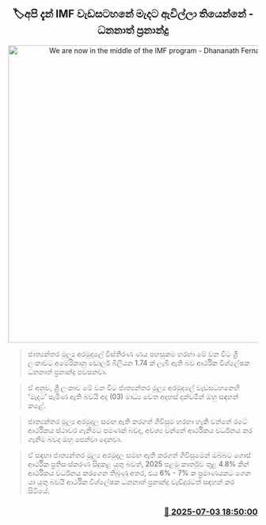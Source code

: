 <p align='center'><b><h2 align='center' title='We are now in the middle of the IMF program - Dhananath Fernando'>🏷අපි දැන් IMF වැඩසටහනේ මැදට ඇවිල්ලා තියෙන්නේ - ධනනාත් ප්‍රනාන්දු</h2></b></p>
<p align='center'><img src='https://helakuru.sgp1.cdn.digitaloceanspaces.com/esana/images/lib/dananath-fdo-budget.jpg' width='600' alt='We are now in the middle of the IMF program - Dhananath Fernando'></p>

> ජාත්‍යන්තර මූල්‍ය අරමුදලේ විස්තීරණ ණය පහසුකම හරහා මේ වන විට ශ්‍රී ලංකාවට අමෙරිකානු ඩොලර් බිලියන 1.74 ක් ලැබී ඇති බව ආර්ථික විශ්ලේෂක ධනනාත් ප්‍රනාන්දු පවසනවා.

> ඒ අනුව, ශ්‍රී ලංකාව මේ වන විට ජාත්‍යන්තර මූල්‍ය අරමුදලේ වැඩසටහනෙහි ‘මැදට’ පැමිණ ඇති බවයි අද (03) මාධ්‍ය වෙත අදහස් දක්වමින් ඔහු සඳහන් කළේ.

> ජාත්‍යන්තර මූල්‍ය අරමුදල සමඟ ඇති කරගත් ගිවිසුම හරහා හැකි වන්නේ රටේ ආර්ථිකය ස්ථාවර ගැනීමට පමණක් බවද, අවශ්‍ය වන්නේ ආර්ථිකය වර්ධනය කර ගැනීම බවද ඔහු පෙන්වා දෙනවා.

> ඒ සඳහා ජාත්‍යන්තර මූල්‍ය අරමුදල සමඟ ඇති කරගත් ගිවිසුමෙන් ඔබ්බට ගොස් ආර්ථික ප්‍රතිසංස්කරණ සිදුකළ යුතු බවත්, 2025 පළමු කාර්තුව තුළ 4.8% කින් ආර්ථිකය වර්ධනය කරගෙන තිබුණු අතර, එය 6% - 7% ක ප්‍රමාණයකට ගෙන යා යුතු බවයි ආර්ථික විශ්ලේෂක ධනනාත් ප්‍රනාන්දු වැඩිදුරටත් සඳහන් කර සිටියේ.



<h3 align='right'><a href='https://www.helakuru.lk/esana/p/111556/'>📅 2025-07-03 18:50:00</a></h3>
